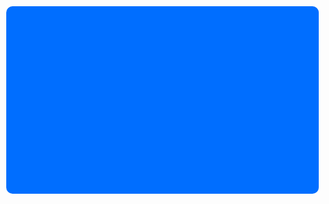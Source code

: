 <!DOCTYPE html>
<html>
<head>
<style>
.button1 {
    position: absolute;
    height: 300px;
    width: 500px;
    background-color: #006eff;
    left: 10px;
    top: 10px;
    border: 0px;
    border-radius: 10px;
    cursor: pointer;
    background-image: url(TechFriendsPosterPilot.png);
    image-orientation: 130px 200px;
    background-size: 130px 200px;
    overflow: hidden;
    border: #006eff 5px;
    
}
.button1:hover {
    background-color: rgb(56, 56, 56);
    color: rgb(48, 48, 48);
    transition: 0.5s;
    opacity: 1;
    border-radius: 3px;
}
.button1:active {
    border-radius: 20px;
    transform: translateY(10px);
    transition: 0.s;
    }
</style>
<body>
    <button class="button1"></button>
</body>
</head>
</html>
